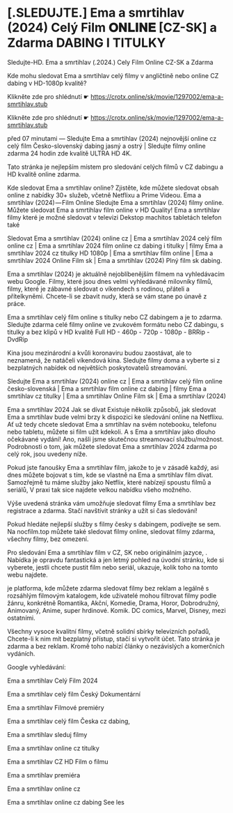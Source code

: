 # [.SLEDUJTE.] Ema a smrtihlav (2024) Celý Film 𝐎𝐍𝐋𝐈𝐍𝐄 [CZ-SK] a Zdarma DABING I TITULKY
Sledujte-HD. Ema a smrtihlav (.2024.) Cely Film Online CZ-SK a Zdarma


Kde mohu sledovat Ema a smrtihlav celý filmy v angličtině nebo online CZ dabing v HD-1080p kvalitě?

 

 

 

Klikněte zde pro shlédnutí ☛ https://crotx.online/sk/movie/1297002/ema-a-smrtihlav.stub

Klikněte zde pro shlédnutí ☛ https://crotx.online/sk/movie/1297002/ema-a-smrtihlav.stub

 

 

 

před 07 minutami — Sledujte Ema a smrtihlav (2024) nejnovější online cz celý film Česko-slovenský dabing jasný a ostrý | Sledujte filmy online zdarma 24 hodin zde kvalitě ULTRA HD 4K.


Tato stránka je nejlepším místem pro sledování celých filmů v CZ dabingu a HD kvalitě online zdarma.


Kde sledovat Ema a smrtihlav online? Zjistěte, kde můžete sledovat obsah online z nabídky 30+ služeb, včetně Netflixu a Prime Videou. Ema a smrtihlav (2024) — Film Online Sledujte Ema a smrtihlav (2024) filmy online. Můžete sledovat Ema a smrtihlav film online v HD Quality! Ema a smrtihlav filmy které je možné sledovat v televizi Dekstop machitos tabletách telefon také


Sledovat Ema a smrtihlav (2024) online cz | Ema a smrtihlav 2024 celý film online cz | Ema a smrtihlav 2024 film online cz dabing i titulky | filmy Ema a smrtihlav 2024 cz titulky HD 1080p | Ema a smrtihlav film online | Ema a smrtihlav 2024 Online Film sk | Ema a smrtihlav (2024) Plný film sk dabing.


Ema a smrtihlav (2024) je aktuálně nejoblíbenějším filmem na vyhledávacím webu Google. Filmy, které jsou dnes velmi vyhledávané milovníky filmů, filmy, které je zábavné sledovat o víkendech s rodinou, přáteli a přítelkyněmi. Chcete-li se zbavit nudy, která se vám stane po únavě z práce.


Ema a smrtihlav celý film online s titulky nebo CZ dabingem a je to zdarma. Sledujte zdarma celé filmy online ve zvukovém formátu nebo CZ dabingu, s titulky a bez klipů v HD kvalitě Full HD - 460p - 720p - 1080p - BRRip - DvdRip


Kina jsou mezinárodní a kvůli koronaviru budou zaostávat, ale to neznamená, že natáčeli víkendová kina. Sledujte filmy doma a vyberte si z bezplatných nabídek od největších poskytovatelů streamování.


Sledujte Ema a smrtihlav (2024) online cz | Ema a smrtihlav celý film online česko-slovenská | Ema a smrtihlav film online cz dabing | filmy Ema a smrtihlav cz titulky | Ema a smrtihlav Online Film sk | Ema a smrtihlav (2024)


Ema a smrtihlav 2024 Jak se dívat Existuje několik způsobů, jak sledovat Ema a smrtihlav bude velmi brzy k dispozici ke sledování online na Netflixu. Ať už tedy chcete sledovat Ema a smrtihlav na svém notebooku, telefonu nebo tabletu, můžete si film užít kdekoli. A s Ema a smrtihlav jako dlouho očekávané vydání! Ano, našli jsme skutečnou streamovací službu/možnost. Podrobnosti o tom, jak můžete sledovat Ema a smrtihlav 2024 zdarma po celý rok, jsou uvedeny níže.

Pokud jste fanoušky Ema a smrtihlav film, jakože to je v zásadě každý, asi dnes můžete bojovat s tím, kde se vlastně na Ema a smrtihlav film dívat. Samozřejmě tu máme služby jako Netflix, které nabízejí spoustu filmů a seriálů, V praxi tak sice najdete velkou nabídku všeho možného.


Výše uvedená stránka vám umožňuje sledovat filmy Ema a smrtihlav bez registrace a zdarma. Stačí navštívit stránky a užít si čas sledování!


Pokud hledáte nejlepší služby s filmy česky s dabingem, podívejte se sem. Na nocfilm.top můžete také sledovat filmy online, sledovat filmy zdarma, všechny filmy, bez omezení.


Pro sledování Ema a smrtihlav film v CZ, SK nebo originálním jazyce, . Nabídka je opravdu fantastická a jen letmý pohled na úvodní stránku, kde si vyberete, jestli chcete pustit film nebo seriál, ukazuje, kolik toho na tomto webu najdete.


je platforma, kde můžete zdarma sledovat filmy bez reklam a legálně s rozsáhlým filmovým katalogem, kde uživatelé mohou filtrovat filmy podle žánru, konkrétně Romantika, Akční, Komedie, Drama, Horor, Dobrodružný, Animovaný, Anime, super hrdinové. Komik. DC comics, Marvel, Disney, mezi ostatními.


Všechny vysoce kvalitní filmy, včetně solidní sbírky televizních pořadů, Chcete-li k nim mít bezplatný přístup, stačí si vytvořit účet. Tato stránka je zdarma a bez reklam. Kromě toho nabízí články o nezávislých a komerčních vydáních.


Google vyhledávání:

Ema a smrtihlav Celý Film 2024

Ema a smrtihlav celý film Český Dokumentární

Ema a smrtihlav Filmové premiéry

Ema a smrtihlav celý film Česka cz dabing,

Ema a smrtihlav sleduj filmy

Ema a smrtihlav online cz titulky

Ema a smrtihlav CZ HD Film o filmu

Ema a smrtihlav premiéra

Ema a smrtihlav online cz

Ema a smrtihlav online cz dabing See les
